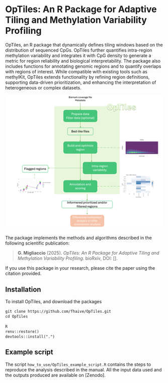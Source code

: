 # OpTiles: An R Package for Adaptive Tiling and Methylation Variability Profiling

OpTiles, an R package that dynamically defines tiling windows based on the distribution of sequenced CpGs. OpTiles further quantifies intra-region methylation variability and integrates it with CpG density to generate a metric for region reliability and biological interpretability. The package also includes functions for annotating genomic regions and to quantify overlaps with regions of interest. While compatible with existing tools such as methylKit, OpTiles extends functionality by refining region definitions, supporting data-driven prioritization, and enhancing the interpretation of heterogeneous or complex datasets.

![Architecture Diagram](graphical_abstract_manual.png)

The package implements the methods and algorithms described in the following scientific publication:

> **G. Migliaccio** (2025). *OpTiles: An R Package for Adaptive Tiling and Methylation Variability Profiling*. bioRxiv, DOI: [].

If you use this package in your research, please cite the paper using the citation provided.

## Installation
To install OpTiles, and download the packages

```
git clone https://github.com/fhaive/OpTiles.git
cd OpTiles

R
renv::restore()
devtools::install(".")

```

## Example script
The script `how_to_use/OpTiles_example_script.R` contains the steps to reproduce the analysis described in the manual.
All the input data used and the outputs produced are available on [Zenodo].
